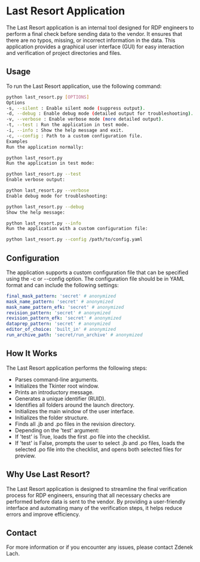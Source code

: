 # Last Resort Application

The Last Resort application is an internal tool designed for RDP engineers to perform a final check before sending data to the vendor. It ensures that there are no typos, missing, or incorrect information in the data. This application provides a graphical user interface (GUI) for easy interaction and verification of project directories and files.

## Usage

To run the Last Resort application, use the following command:

```bash
python last_resort.py [OPTIONS]
Options
-s, --silent : Enable silent mode (suppress output).
-d, --debug : Enable debug mode (detailed output for troubleshooting).
-v, --verbose : Enable verbose mode (more detailed output).
-t, --test : Run the application in test mode.
-i, --info : Show the help message and exit.
-c, --config : Path to a custom configuration file.
Examples
Run the application normally:

python last_resort.py
Run the application in test mode:

python last_resort.py --test
Enable verbose output:

python last_resort.py --verbose
Enable debug mode for troubleshooting:

python last_resort.py --debug
Show the help message:

python last_resort.py --info
Run the application with a custom configuration file:

python last_resort.py --config /path/to/config.yaml
```

## Configuration

The application supports a custom configuration file that can be specified using the -c or --config option. The configuration file should be in YAML format and can include the following settings:

```yaml
final_mask_pattern: 'secret' # anonymized
mask_name_pattern: 'secret' # anonymized
mask_name_pattern_efk: 'secret' # anonymized
revision_pattern: 'secret' # anonymized
revision_pattern_efk: 'secret' # anonymized
dataprep_pattern: 'secret' # anonymized
editor_of_choice: 'built_in' # anonymized
run_archive_path: 'secret/run_archive' # anonymized
```

## How It Works

The Last Resort application performs the following steps:

- Parses command-line arguments.
- Initializes the Tkinter root window.
- Prints an introductory message.
- Generates a unique identifier (RUID).
- Identifies all folders around the launch directory.
- Initializes the main window of the user interface.
- Initializes the folder structure.
- Finds all .jb and .po files in the revision directory.
- Depending on the 'test' argument:
- If 'test' is True, loads the first .po file into the checklist.
- If 'test' is False, prompts the user to select .jb and .po files, loads the selected .po file into the checklist, and opens both selected files for preview.

## Why Use Last Resort?

The Last Resort application is designed to streamline the final verification process for RDP engineers, ensuring that all necessary checks are performed before data is sent to the vendor. By providing a user-friendly interface and automating many of the verification steps, it helps reduce errors and improve efficiency.

## Contact

For more information or if you encounter any issues, please contact Zdenek Lach.
